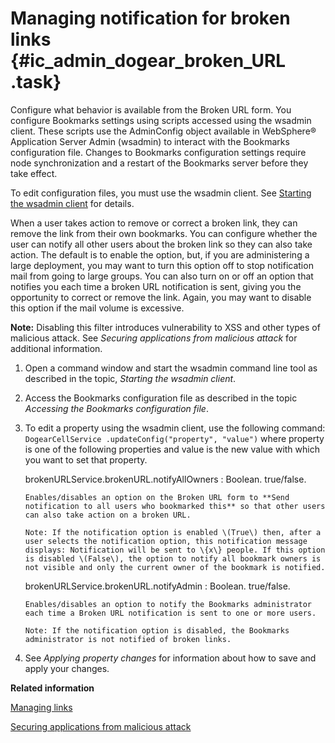 # Managing notification for broken links {#ic_admin_dogear_broken_URL .task}

Configure what behavior is available from the Broken URL form. You configure Bookmarks settings using scripts accessed using the wsadmin client. These scripts use the AdminConfig object available in WebSphere® Application Server Admin \(wsadmin\) to interact with the Bookmarks configuration file. Changes to Bookmarks configuration settings require node synchronization and a restart of the Bookmarks server before they take effect.

To edit configuration files, you must use the wsadmin client. See [Starting the wsadmin client](t_admin_wsadmin_starting.md) for details.

When a user takes action to remove or correct a broken link, they can remove the link from their own bookmarks. You can configure whether the user can notify all other users about the broken link so they can also take action. The default is to enable the option, but, if you are administering a large deployment, you may want to turn this option off to stop notification mail from going to large groups. You can also turn on or off an option that notifies you each time a broken URL notification is sent, giving you the opportunity to correct or remove the link. Again, you may want to disable this option if the mail volume is excessive.

**Note:** Disabling this filter introduces vulnerability to XSS and other types of malicious attack. See *Securing applications from malicious attack* for additional information.

1.  Open a command window and start the wsadmin command line tool as described in the topic, *Starting the wsadmin client*.

2.  Access the Bookmarks configuration file as described in the topic *Accessing the Bookmarks configuration file*.

3.  To edit a property using the wsadmin client, use the following command: `DogearCellService .updateConfig("property", "value")` where property is one of the following properties and value is the new value with which you want to set that property.

    brokenURLService.brokenURL.notifyAllOwners
    :   Boolean. true/false.

        Enables/disables an option on the Broken URL form to **Send notification to all users who bookmarked this** so that other users can also take action on a broken URL.

        Note: If the notification option is enabled \(True\) then, after a user selects the notification option, this notification message displays: Notification will be sent to \{x\} people. If this option is disabled \(False\), the option to notify all bookmark owners is not visible and only the current owner of the bookmark is notified.

    brokenURLService.brokenURL.notifyAdmin
    :   Boolean. true/false.

        Enables/disables an option to notify the Bookmarks administrator each time a Broken URL notification is sent to one or more users.

        Note: If the notification option is disabled, the Bookmarks administrator is not notified of broken links.

4.  See *Applying property changes* for information about how to save and apply your changes.


**Related information**  


[Managing links](../admin/c_admin_dogear_manage_links.md)

[Securing applications from malicious attack](../secure/c_admin_security_xss.md)

